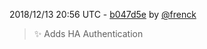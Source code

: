 2018/12/13 20:56 UTC - [b047d5e](https://github.com/hassio-addons/addon-jupyterlab-lite/commit/b047d5e91b27a3efae963615e2b233932d18bd2d) by [@frenck](https://github.com/frenck)
> :sparkles: Adds HA Authentication 

